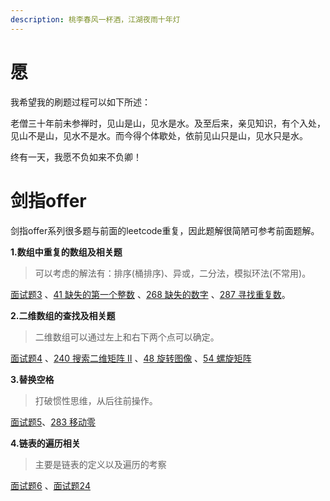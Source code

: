 ```yaml
---
description: 桃李春风一杯酒，江湖夜雨十年灯
---
```


# 愿

我希望我的刷题过程可以如下所述：

老僧三十年前未参禅时，见山是山，见水是水。及至后来，亲见知识，有个入处，见山不是山，见水不是水。而今得个体歇处，依前见山只是山，见水只是水。

终有一天，我愿不负如来不负卿！

# 剑指offer

剑指offer系列很多题与前面的leetcode重复，因此题解很简陋可参考前面题解。

**1.数组中重复的数组及相关题**

> 可以考虑的解法有：排序(桶排序)、异或，二分法，模拟环法(不常用)。

[面试题3](offer3.md) 、[41 缺失的第一个整数](41.md) 、[268 缺失的数字](268.md) 、[287 寻找重复数](287.md)。

**2.二维数组的查找及相关题**

> 二维数组可以通过左上和右下两个点可以确定。

[面试题4](offer4.md) 、[240 搜索二维矩阵 II](240.md) 、[48 旋转图像](48.md) 、[54 螺旋矩阵](54.md) 

**3.替换空格**

> 打破惯性思维，从后往前操作。

[面试题5](offer5.md)、[283 移动零](283.md) 

**4.链表的遍历相关**

> 主要是链表的定义以及遍历的考察

[面试题6](offer6.md) 、[面试题24](offer24.md) 